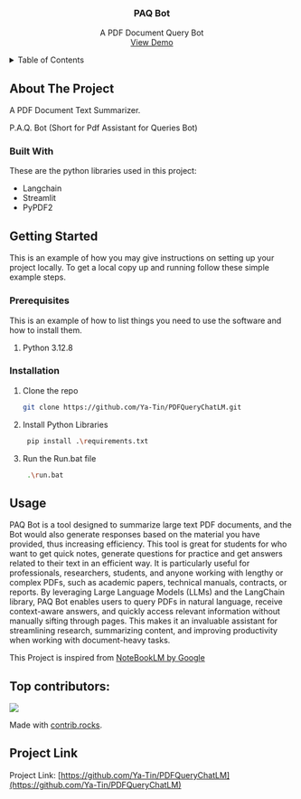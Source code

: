 
<!-- PROJECT LOGO -->
<br />
<div align="center">
  <a href="https://github.com/Ya-Tin/PDFQueryChatLM">
  </a>

<h3 align="center">PAQ Bot</h3>
  <p align="center">
    A PDF Document Query Bot
    <br />
    <a href="https://paqbot.streamlit.app/">View Demo</a>
  </p>
</div>
<!-- TABLE OF CONTENTS -->
<details>
  <summary>Table of Contents</summary>
  <ol>
    <li>
      <a href="#about-the-project">About The Project</a>
      <ul>
        <li><a href="#built-with">Built With</a></li>
      </ul>
    </li>
    <li>
      <a href="#getting-started">Getting Started</a>
      <ul>
        <li><a href="#prerequisites">Prerequisites</a></li>
        <li><a href="#installation">Installation</a></li>
      </ul>
    </li>
    <li><a href="#usage">Usage</a></li>
  </ol>
</details>



<!-- ABOUT THE PROJECT -->
## About The Project

A PDF Document Text Summarizer. 

P.A.Q. Bot (Short for Pdf Assistant for Queries Bot) 
 
### Built With

These are the python libraries used in this project:
* Langchain
* Streamlit
* PyPDF2
 
<!-- GETTING STARTED -->
## Getting Started

This is an example of how you may give instructions on setting up your project locally.
To get a local copy up and running follow these simple example steps.

### Prerequisites

This is an example of how to list things you need to use the software and how to install them.
1. Python 3.12.8 

### Installation

1. Clone the repo
   ```sh
   git clone https://github.com/Ya-Tin/PDFQueryChatLM.git
   ```
2. Install Python Libraries
   ```sh
    pip install .\requirements.txt
   ```
3. Run the Run.bat file
   ``` sh
    .\run.bat
    ```
<!-- USAGE EXAMPLES -->
## Usage

PAQ Bot is a tool designed to summarize large text PDF documents, and the Bot would also generate responses based on the material you have provided, thus increasing efficiency. This tool is great for students for who want to get quick notes, generate questions for practice and get answers related to their text in an efficient way.  It is particularly useful for professionals, researchers, students, and anyone working with lengthy or complex PDFs, such as academic papers, technical manuals, contracts, or reports. By leveraging Large Language Models (LLMs) and the LangChain library, PAQ Bot enables users to query PDFs in natural language, receive context-aware answers, and quickly access relevant information without manually sifting through pages. This makes it an invaluable assistant for streamlining research, summarizing content, and improving productivity when working with document-heavy tasks.

This Project is inspired from [NoteBookLM by Google](https://notebooklm.google.com/)


## Top contributors:
<a href="https://github.com/Ya-Tin/PDFQueryChatLM/graphs/contributors">
  <img src="https://contrib.rocks/image?repo=Ya-Tin/PDFQueryChatLM" />
</a>

Made with [contrib.rocks](https://contrib.rocks).



## Project Link
Project Link: [https://github.com/Ya-Tin/PDFQueryChatLM](https://github.com/Ya-Tin/PDFQueryChatLM)
